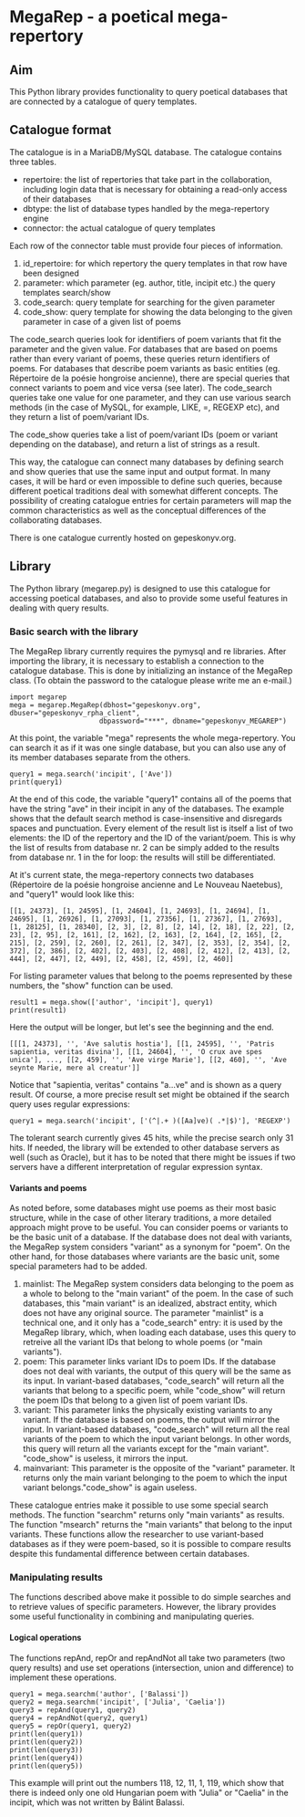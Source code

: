 # MegaRep - a poetical mega-repertory

## Aim

This Python library provides functionality to query poetical databases that are connected by a catalogue of query templates.

## Catalogue format

The catalogue is in a MariaDB/MySQL database. The catalogue contains three tables.
- repertoire: the list of repertories that take part in the collaboration, including login data that is necessary for obtaining a read-only access of their databases
- dbtype: the list of database types handled by the mega-repertory engine
- connector: the actual catalogue of query templates

Each row of the connector table must provide four pieces of information.
1. id_repertoire: for which repertory the query templates in that row have been designed
2. parameter: which parameter (eg. author, title, incipit etc.) the query templates search/show
3. code_search: query template for searching for the given parameter
4. code_show: query template for showing the data belonging to the given parameter in case of a given list of poems

The code_search queries look for identifiers of poem variants that fit the parameter and the given value. For databases that are based on poems rather than every variant of poems, these queries return identifiers of poems. For databases that describe poem variants as basic entities (eg. Répertoire de la poésie hongroise ancienne), there are special queries that connect variants to poem and vice versa (see later). The code_search queries take one value for one parameter, and they can use various search methods (in the case of MySQL, for example, LIKE, =, REGEXP etc), and they return a list of poem/variant IDs.

The code_show queries take a list of poem/variant IDs (poem or variant depending on the database), and return a list of strings as a result.

This way, the catalogue can connect many databases by defining search and show queries that use the same input and output format. In many cases, it will be hard or even impossible to define such queries, because different poetical traditions deal with somewhat different concepts. The possibility of creating catalogue entries for certain parameters will map the common characteristics as well as the conceptual differences of the collaborating databases.

There is one catalogue currently hosted on gepeskonyv.org.

## Library

The Python library (megarep.py) is designed to use this catalogue for accessing poetical databases, and also to provide some useful features in dealing with query results.

### Basic search with the library

The MegaRep library currently requires the pymysql and re libraries. After importing the library, it is necessary to establish a connection to the catalogue database. This is done by initializing an instance of the MegaRep class. (To obtain the password to the catalogue please write me an e-mail.)

    import megarep
    mega = megarep.MegaRep(dbhost="gepeskonyv.org", dbuser="gepeskonyv_rpha_client",
                          dbpassword="***", dbname="gepeskonyv_MEGAREP")

At this point, the variable "mega" represents the whole mega-repertory. You can search it as if it was one single database, but you can also use any of its member databases separate from the others.

    query1 = mega.search('incipit', ['Ave'])
    print(query1)

At the end of this code, the variable "query1" contains all of the poems that have the string "ave" in their incipit in any of the databases. The example shows that the default search method is case-insensitive and disregards spaces and punctuation. Every element of the result list is itself a list of two elements: the ID of the repertory and the ID of the variant/poem. This is why the list of results from database nr. 2 can be simply added to the results from database nr. 1 in the for loop: the results will still be differentiated.

At it's current state, the mega-repertory connects two databases (Répertoire de la poésie hongroise ancienne and Le Nouveau Naetebus), and "query1" would look like this:

    [[1, 24373], [1, 24595], [1, 24604], [1, 24693], [1, 24694], [1, 24695], [1, 26926], [1, 27093], [1, 27356], [1, 27367], [1, 27693], [1, 28125], [1, 28340], [2, 3], [2, 8], [2, 14], [2, 18], [2, 22], [2, 23], [2, 95], [2, 161], [2, 162], [2, 163], [2, 164], [2, 165], [2, 215], [2, 259], [2, 260], [2, 261], [2, 347], [2, 353], [2, 354], [2, 372], [2, 386], [2, 402], [2, 403], [2, 408], [2, 412], [2, 413], [2, 444], [2, 447], [2, 449], [2, 458], [2, 459], [2, 460]]

For listing parameter values that belong to the poems represented by these numbers, the "show" function can be used.

    result1 = mega.show(['author', 'incipit'], query1)
    print(result1)

Here the output will be longer, but let's see the beginning and the end.

    [[[1, 24373], '', 'Ave salutis hostia'], [[1, 24595], '', 'Patris sapientia, veritas divina'], [[1, 24604], '', 'O crux ave spes unica'], ..., [[2, 459], '', 'Ave virge Marie'], [[2, 460], '', 'Ave seynte Marie, mere al creatur']]

Notice that "sapientia, veritas" contains "a...ve" and is shown as a query result. Of course, a more precise result set might be obtained if the search query uses regular expressions:

    query1 = mega.search('incipit', ['(^|.+ )([Aa]ve)( .*|$)'], 'REGEXP')

The tolerant search currently gives 45 hits, while the precise search only 31 hits. If needed, the library will be extended to other database servers as well (such as Oracle), but it has to be noted that there might be issues if two servers have a different interpretation of regular expression syntax.

#### Variants and poems

As noted before, some databases might use poems as their most basic structure, while in the case of other literary traditions, a more detailed approach might prove to be useful. You can consider poems or variants to be the basic unit of a database. If the database does not deal with variants, the MegaRep system considers "variant" as a synonym for "poem". On the other hand, for those databases where variants are the basic unit, some special parameters had to be added.

1. mainlist: The MegaRep system considers data belonging to the poem as a whole to belong to the "main variant" of the poem. In the case of such databases, this "main variant" is an idealized, abstract entity, which does not have any original source. The parameter "mainlist" is a technical one, and it only has a "code_search" entry: it is used by the MegaRep library, which, when loading each database, uses this query to retreive all the variant IDs that belong to whole poems (or "main variants").
2. poem: This parameter links variant IDs to poem IDs. If the database does not deal with variants, the output of this query will be the same as its input. In variant-based databases, "code_search" will return all the variants that belong to a specific poem, while "code_show" will return the poem IDs that belong to a given list of poem variant IDs.
3. variant: This parameter links the physically existing variants to any variant. If the database is based on poems, the output will mirror the input. In variant-based databases, "code_search" will return all the real variants of the poem to which the input variant belongs. In other words, this query will return all the variants except for the "main variant". "code_show" is useless, it mirrors the input.
4. mainvariant: This parameter is the opposite of the "variant" parameter. It returns only the main variant belonging to the poem to which the input variant belongs."code_show" is again useless.

These catalogue entries make it possible to use some special search methods. The function "searchm" returns only "main variants" as results. The function "msearch" returns the "main variants" that belong to the input variants. These functions allow the researcher to use variant-based databases as if they were poem-based, so it is possible to compare results despite this fundamental difference between certain databases.

### Manipulating results

The functions described above make it possible to do simple searches and to retrieve values of specific parameters. However, the library provides some useful functionality in combining and manipulating queries.

#### Logical operations

The functions repAnd, repOr and repAndNot all take two parameters (two query results) and use set operations (intersection, union and difference) to implement these operations.

    query1 = mega.searchm('author', ['Balassi'])
    query2 = mega.searchm('incipit', ['Julia', 'Caelia'])
    query3 = repAnd(query1, query2)
    query4 = repAndNot(query2, query1)
    query5 = repOr(query1, query2)
    print(len(query1))
    print(len(query2))
    print(len(query3))
    print(len(query4))
    print(len(query5))

This example will print out the numbers 118, 12, 11, 1, 119, which show that there is indeed only one old Hungarian poem with "Julia" or "Caelia" in the incipit, which was not written by Bálint Balassi.
